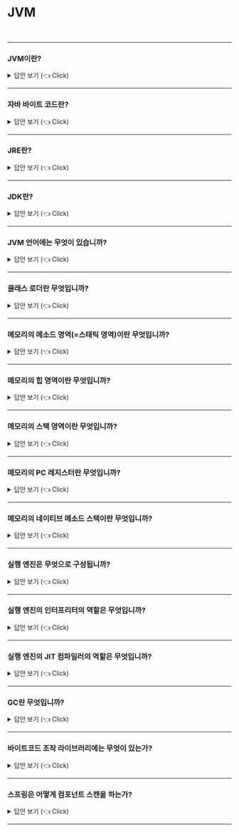 # JVM
<br>

-----------------------

### JVM이란?

<details>
   <summary> 답안 보기 (👈 Click)</summary>
<br />

+ 자바 가상 머신으로서, 자바 바이트 코드를 OS에 특화된 코드(인터프리터와 JIT 컴파일러)로 변환하여 실행하는 표준 스펙을 의미합니다.  
</details>

-----------------------

### 자바 바이트 코드란?

<details>
   <summary> 답안 보기 (👈 Click)</summary>
<br />

+ 자바 파일을 컴파일하여 생성되는 .class 파일을 의미합니다. 
</details>

-----------------------

### JRE란?

<details>
   <summary> 답안 보기 (👈 Click)</summary>
<br />

+ 자바 애플리케이션을 실행할 수 있도록 구성된 배포판을 의미합니다. 
  단, 자바 컴파일러는 포함되지 않습니다. <br>
  JRE는 JVM과 핵심 라이브러리 및 자바 런타임 환경에서 사용하는 프로퍼티 세팅이나 리소스 파일을 갖고 있습니다. 
</details>

-----------------------

### JDK란?

<details>
   <summary> 답안 보기 (👈 Click)</summary>
<br />

+ JRE + 개발에 필요한 툴을 의미합니다. 
</details>

-----------------------

### JVM 언어에는 무엇이 있습니까?

<details>
   <summary> 답안 보기 (👈 Click)</summary>
<br />

+ JVM 기반으로 동작하는 프로그래밍 언어로, 클로저, 그루비, JRuby, Jython, Kotlin, Scala 등이 있습니다.  
</details>

-----------------------

### 클래스 로더란 무엇입니까?

<details>
   <summary> 답안 보기 (👈 Click)</summary>
<br />

+ 로딩, 링크, static 변수 초기화 같은 작업을 하는 JVM의 모듈을 의미합니다.   
</details>

-----------------------

### 메모리의 메소드 영역(=스태틱 영역)이란 무엇입니까?

<details>
   <summary> 답안 보기 (👈 Click)</summary>
<br />

+ 메소드 영역은 클래스 수준의 정보를 저장하고 공유하는 자원입니다. 
</details>

-----------------------

### 메모리의 힙 영역이란 무엇입니까?

<details>
   <summary> 답안 보기 (👈 Click)</summary>
<br />

+ 힙 영역은 객체를 저장하고 공유하는 자원입니다.  
</details>

-----------------------

### 메모리의 스택 영역이란 무엇입니까?

<details>
   <summary> 답안 보기 (👈 Click)</summary>
<br />

+ 스택 영역은 쓰레드 마다 런타임 스택을 만들고,
  그 안에 메소드 호출을 스택 프레임이라 부르는 블럭으로 쌓습니다. 
</details>

-----------------------

### 메모리의 PC 레지스터란 무엇입니까?

<details>
   <summary> 답안 보기 (👈 Click)</summary>
<br />

+ PC 레지스터는 스레드 마다 스레드 내 현재 실행할 스택 프레임을 가리키는  
  포인터를 의미합니다. 
</details>


-----------------------

### 메모리의 네이티브 메소드 스택이란 무엇입니까?

<details>
   <summary> 답안 보기 (👈 Click)</summary>
<br />

+ 메소드에 네이티브라는 키워드가 붙어 있고, 그 구현을 자바가 아닌<br>
  C나 C++로 한 것을 의미합니다. <br>
  ex) Thread 클래스의 currentThread 메소드
</details>

-----------------------

### 실행 엔진은 무엇으로 구성됩니까? 

<details>
   <summary> 답안 보기 (👈 Click)</summary>
<br />

+ 인터프리터, JIT 컴파일러, GC로 구성됩니다. 
</details>

-----------------------

### 실행 엔진의 인터프리터의 역할은 무엇입니까? 

<details>
   <summary> 답안 보기 (👈 Click)</summary>
<br />

+ 인터프리터는 바이트 코드를 한 줄씩 실행합니다. 
</details>

-----------------------

### 실행 엔진의 JIT 컴파일러의 역할은 무엇입니까? 

<details>
   <summary> 답안 보기 (👈 Click)</summary>
<br />

+ JIT 컴파일러는 인터프리터 효율을 높이기 위해,<br>
  반복되는 코드를 모두 네이티브 코드로 바꿔두는 역할을 합니다. 
  즉, JIT 컴파일러는 바이트 코드를 네이티브 코드로 컴파일해줍니다. 
</details>

-----------------------

### GC란 무엇입니까? 

<details>
   <summary> 답안 보기 (👈 Click)</summary>
<br />

+ 더 이상 참조되지 않는 객체를 모아서 정리하는 것을 의미합니다. 
</details>

-----------------------

### 바이트코드 조작 라이브러리에는 무엇이 있는가? 

<details>
   <summary> 답안 보기 (👈 Click)</summary>
<br />

+ ASM, Javassist, ByteBuddy 등이 있습니다. 
</details>

-----------------------

### 스프링은 어떻게 컴포넌트 스캔을 하는가? 

<details>
   <summary> 답안 보기 (👈 Click)</summary>
<br />

+  
</details>

-----------------------
